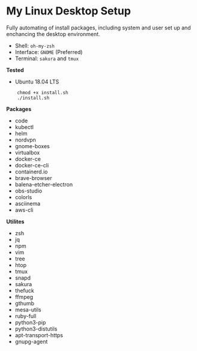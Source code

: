 # My Linux Desktop Setup

Fully automating of install packages, including system and user set up and enchancing the desktop environment.

- Shell: `oh-my-zsh`
- Interface: `GNOME` (Preferred)
- Terminal: `sakura` and `tmux`

**Tested**

- Ubuntu 18.04 LTS

```shell
    chmod +x install.sh
    ./install.sh
```

**Packages**
- code
- kubectl
- helm
- nordvpn
- gnome-boxes
- virtualbox
- docker-ce
- docker-ce-cli
- containerd.io
- brave-browser
- balena-etcher-electron
- obs-studio
- colorls
- asciinema
- aws-cli

**Utilites**
- zsh
- jq
- npm
- vim
- tree
- htop
- tmux
- snapd
- sakura
- thefuck
- ffmpeg
- gthumb
- mesa-utils
- ruby-full
- python3-pip
- python3-distutils
- apt-transport-https
- gnupg-agent
